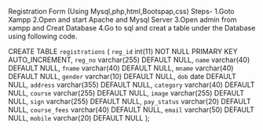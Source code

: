 Registration Form (Using Mysql,php,html,Bootspap,css)
Steps-
1.Goto Xampp
2.Open and start Apache and Mysql Server
3.Open admin from xampp and Creat Database
4.Go to sql and creat a table under the Database using following code.


CREATE TABLE `registrations` (
  `reg_id` int(11) NOT NULL PRIMARY KEY AUTO_INCREMENT,
  `reg_no` varchar(255) DEFAULT NULL,
  `name` varchar(40) DEFAULT NULL,
  `fname` varchar(40) DEFAULT NULL,
  `mname` varchar(40) DEFAULT NULL,
  `gender` varchar(10) DEFAULT NULL,
  `dob` date DEFAULT NULL,
  `address` varchar(355) DEFAULT NULL,
  `category` varchar(40) DEFAULT NULL,
  `course` varchar(255) DEFAULT NULL,
  `image` varchar(255) DEFAULT NULL,
  `sign` varchar(255) DEFAULT NULL,
  `pay_status` varchar(20) DEFAULT NULL,
  `course_fees` varchar(40) DEFAULT NULL,
  `email` varchar(50) DEFAULT NULL,
  `mobile` varchar(20) DEFAULT NULL
);
